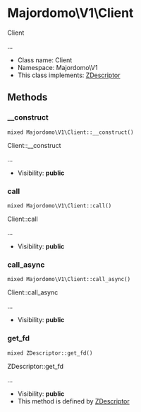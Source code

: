 Majordomo\V1\Client
===============

Client

...


* Class name: Client
* Namespace: Majordomo\V1
* This class implements: [ZDescriptor](ZDescriptor.md)






Methods
-------


### __construct

    mixed Majordomo\V1\Client::__construct()

Client::__construct

...

* Visibility: **public**




### call

    mixed Majordomo\V1\Client::call()

Client::call

...

* Visibility: **public**




### call_async

    mixed Majordomo\V1\Client::call_async()

Client::call_async

...

* Visibility: **public**




### get_fd

    mixed ZDescriptor::get_fd()

ZDescriptor::get_fd

...

* Visibility: **public**
* This method is defined by [ZDescriptor](ZDescriptor.md)



